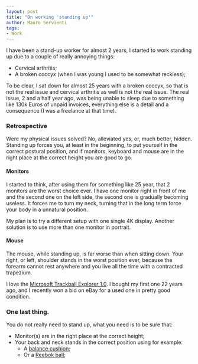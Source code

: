 ```yaml
---
layout: post
title: "On working 'standing up'"
author: Mauro Servienti
tags:
- Work
---
```


I have been a stand-up worker for almost 2 years, I started to work standing up due to a couple of really annoying things:

* Cervical arthritis;
* A broken coccyx (when I was young I used to be somewhat reckless);

To be clear, I sat down for almost 25 years with a broken coccyx, so that is not the real issue and cervical arthritis as well is not the real issue. The real issue, 2 and a half year ago, was being unable to sleep due to something like 130k Euros of unpaid invoices, everything else is a detail and a consequence (I was a freelance at that time).

### Retrospective

Were my physical issues solved? No, alleviated yes, or, much better, hidden. Standing up forces you, at least in the beginning, to put yourself in the correct postural position, and if monitors, keyboard and mouse are in the right place at the correct height you are good to go.

#### Monitors

I started to think, after using them for something like 25 year, that 2 monitors are the worst choice ever. I have one monitor right in front of me and the second one on the left side, the second one is gradually becoming useless. It forces me to turn my neck, turning that in the long term force your body in a unnatural position.

My plan is to try a different setup with one single 4K display. Another solution is to use more than one monitor in portrait.

#### Mouse

The mouse, while standing up, is far worse than when sitting down. Your right, or left, shoulder stands in the worst position ever, because the forearm cannot rest anywhere and you live all the time with a contracted trapezium.

I love the [Microsoft Trackball Explorer 1.0](https://www.google.it/search?q=microsoft+trackball+explorer&espv=2&biw=1503&bih=867&tbm=isch&tbo=u&source=univ&sa=X&ei=dYWTVfv0N8r7UIzSgqgO&ved=0CCYQsAQ&dpr=1). I bought my first one 22 years ago, and I recently won a bid on eBay for a used one in pretty good condition.

### One last thing.

You do not really need to stand up, what you need is to be sure that:

* Monitor(s) are in the right place at the correct height;
* Your back and neck stands in the correct position using for example:
    * A [balance cushion](http://www.amazon.com/s/ref=nb_sb_ss_i_1_9?url=search-alias%3Dhpc&field-keywords=balance+cushion&sprefix=balance+cushion%2Cundefined%2C228&rh=n%3A3760901%2Ck%3Abalance+cushion);
    * Or a [Reebok ball](http://www.amazon.com/s/ref=sr_nr_n_1?fst=as%3Aoff&rh=n%3A3407921%2Ck%3Areebok+ball&keywords=reebok+ball&ie=UTF8&qid=1435731650&rnid=2941120011);